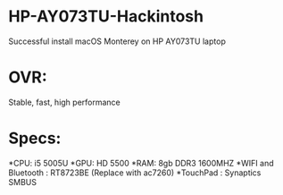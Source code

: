 # HP-AY073TU-Hackintosh
Successful install macOS Monterey on HP AY073TU laptop


# OVR:
Stable, fast, high performance

# Specs:

*CPU: i5 5005U
*GPU: HD 5500
*RAM: 8gb DDR3 1600MHZ
*WIFI and Bluetooth : RT8723BE (Replace with ac7260) 
*TouchPad : Synaptics SMBUS

